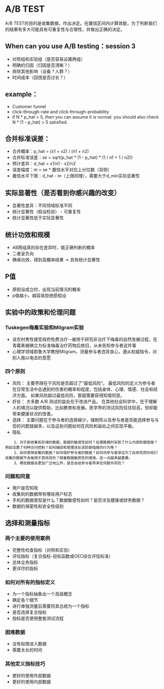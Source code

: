 # A/B TEST
A/B TEST的目的是收集数据，作出决定。在置信区间内计算效能，为了判断我们的结果有多大可能具有可重复性与合理性，并做出正确的决定。

## When can you use A/B testing：session 3
- 对照组和实验组（是否容易设置两组）
- 明确的归因（归因是否清晰？）
- 排除其他影响（设备？人群？）
- 时间成本（回馈是否过长？）

## example：
- Customer funnel
- click-through-rate and click-through-probability
- if N * p_hat > 5, then you can assume it is normal.
you should also check N * (1 - p_hat) > 5 satisfied.

## 合并标准误差：
- 合并概率：p_hat = (x1 + x2) / (n1 + n2)
- 合并标准误差：se = sqrt(p_hat * (1 - p_hat) * (1 / n1 + 1 / n2))
- 预计差异：d_hat = x1/n1 - x2/n2
- 误差幅度：m = se * 置信水平对应上分位数（双侧）
- 置信水平下限：d_hat - m（上限同理），需要大于d_min实际显著性

## 实际显著性（是否看到你感兴趣的改变）
- 显著性差异：不同领域标准不同
- 统计显著性（假设检验） - 可重复性
- 统计显著性低于实际显著性

## 统计功效和规模
- AB两组真的存在差异时，能正确判断的概率
- 二者呈负向
- 确保功效，得到高概率结果 -> 具有统计显著性

## P值
- 原假设成立时，出现当前情况的概率
- p值越小，越容易拒绝原假设

## 实验中的政策和伦理问题
### Tuskegee梅毒实验和Milgram实验
- 该农村男性接受政府免费治疗--被用于研究非治疗下梅毒的自然发展过程，在青霉素被确立为标准梅毒治疗药物后依旧，从未告知参与者这件事
- 心理学领域耶鲁大学教授Mligram，测量参与者违背良心，遵从权威指令，对别人施以电击的意愿

### 四个原则
- 风险：
    主要界限在于风险是否超过了“最低风险”。 最低风险的定义为参与者在日常生活中会遇到的伤害的概率和程度，包括身体、心理、情感、社会和经济方面。 如果风险超过最低风险，那就需要获得知情同意。
- 好处：
    大多数 A/B 测试的益处在于改进产品。 在其他社会科学中，在于理解人的境况以提供帮助，比如教育和发展。医学界的测试风险往往较高，但却能带来健康状况的改善。
- 选择：
    主要问题在于参与者的选择越少，强制性以及参与者是否能选择参与与否的问题就越多，以及这些问题如何在风险和益处之间实现平衡。
- 隐私
```
    1、对于新收集和存储的数据，数据的敏感性如何？处理数据时采取了什么内部防御措施？例如设置了何种访问控制？如何捕捉和管理违反该防御措施的行为等？
    2、如何使用收集的数据？如何保护参与者的数据？如何向参与者保证为了此研究而向他们收集的数据不会被用于其他目的？随着数据敏感性的增强，这一点越来越重要。
    3、哪些数据会更加广泛地公开，是否会给参与者带来任何额外风险？
```

### 问题和同意
- 用户是否知晓
- 收集到的数据带有哪些用户标志
- 手机的数据类型是什么？数据敏感性如何？是否涉及健康或财务数据？
- 数据的保密性和安全性级别

## 选择和测量指标
### 两个主要的使用案例
- 完整性检查指标（对照和实验）
- 评估指标（复合指标-目标函数或OEC综合评估标准）
- 总体业务指标
- 更详尽的指标
### 如何对所有的指标定义
- 为一个指标抽象出一个高级概念
- 确定各个细节
- 进行单独测量后需要将其总结为一个指标
- 是否选择复合指标
- 指标是否使用整套测试流程
### 困难数据
- 没有权限进入数据
- 需要太长的时间
### 其他定义指标技巧
- 更好的使用外部数据
- 更好的使用内部数据